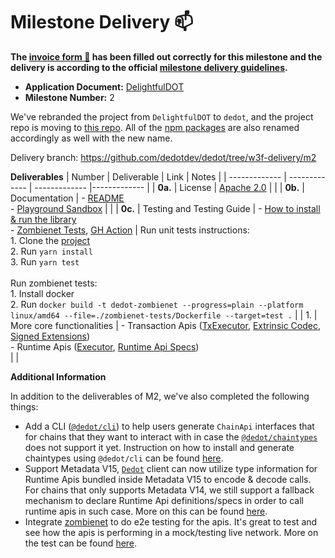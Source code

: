 # Milestone Delivery :mailbox:

**The [invoice form :pencil:](https://docs.google.com/forms/d/e/1FAIpQLSfmNYaoCgrxyhzgoKQ0ynQvnNRoTmgApz9NrMp-hd8mhIiO0A/viewform) has been filled out correctly for this milestone and the delivery is according to the official [milestone delivery guidelines](https://github.com/w3f/Grants-Program/blob/master/docs/Support%20Docs/milestone-deliverables-guidelines.md).**

* **Application Document:** [DelightfulDOT](https://github.com/w3f/Grants-Program/blob/master/applications/delightfuldot.md)
* **Milestone Number:** 2

We've rebranded the project from `DelightfulDOT` to `dedot`, and the project repo is moving to [this repo](https://github.com/dedotdev/dedot). All of the [npm packages](https://www.npmjs.com/search?q=dedot) are also renamed accordingly as well with the new name.

Delivery branch: https://github.com/dedotdev/dedot/tree/w3f-delivery/m2

**Deliverables**
| Number | Deliverable | Link | Notes |
| ------------- | ------------- | ------------- |------------- |
| **0a.** | License | [Apache 2.0](https://github.com/dedotdev/dedot/blob/w3f-delivery/m2/LICENSE) |  |
| **0b.** | Documentation | - [README](https://github.com/dedotdev/dedot/tree/w3f-delivery/m2) <br/> - [Playground Sandbox](https://codesandbox.io/p/devbox/trydedot-th96cm?file=%2Fmain.ts%3A24%2C26) |  |
| **0c.** | Testing and Testing Guide | - [How to install & run the library](https://github.com/dedotdev/dedot/tree/w3f-delivery/m2?tab=readme-ov-file#have-a-quick-taste) <br/> - [Zombienet Tests](https://github.com/dedotdev/dedot/tree/w3f-delivery/m2/zombienet-tests/src), [GH Action](https://github.com/dedotdev/dedot/actions/workflows/zombienet-tests.yml)  | Run unit tests instructions: <br/> 1. Clone the [project](https://github.com/dedotdev/dedot/tree/w3f-delivery/m2) <br/> 2. Run `yarn install` <br/> 3. Run `yarn test` <br/> <br/> Run zombienet tests: <br/> 1. Install docker <br/> 2. Run `docker build -t dedot-zombienet --progress=plain --platform linux/amd64 --file=./zombienet-tests/Dockerfile --target=test .` |
| 1. | More core functionalities | - Transaction Apis ([TxExecutor](https://github.com/dedotdev/dedot/blob/w3f-delivery/m2/packages/api/src/executor/TxExecutor.ts), [Extrinsic Codec](https://github.com/dedotdev/dedot/blob/w3f-delivery/m2/packages/codecs/src/codecs/extrinsic/Extrinsic.ts), [Signed Extensions](https://github.com/dedotdev/dedot/tree/w3f-delivery/m2/packages/api/src/extrinsic/extensions)) <br/> - Runtime Apis ([Executor](https://github.com/dedotdev/dedot/blob/w3f-delivery/m2/packages/api/src/executor/RuntimeApiExecutor.ts), [Runtime Api Specs](https://github.com/dedotdev/dedot/blob/w3f-delivery/m2/packages/specs/src/runtime/all.ts)) <br/> |  |

**Additional Information**

In addition to the deliverables of M2, we've also completed the following things:
- Add a CLI ([`@dedot/cli`](https://github.com/dedotdev/dedot/tree/w3f-delivery/m2/packages/cli)) to help users generate `ChainApi` interfaces that for chains that they want to interact with in case the [`@dedot/chaintypes`](https://github.com/dedotdev/dedot/blob/w3f-delivery/m2/packages/chaintypes/src/index.ts) does not support it yet. Instruction on how to install and generate chaintypes using `@dedot/cli` can be found [here](https://github.com/dedotdev/dedot/blob/w3f-delivery/m2/README.md#chain-types--apis).
- Support Metadata V15, [`Dedot`](https://github.com/dedotdev/dedot/blob/w3f-delivery/m2/packages/api/src/client/Dedot.ts) client can now utilize type information for Runtime Apis bundled inside Metadata V15 to encode & decode calls. For chains that only supports Metadata V14, we still support a fallback mechanism to declare Runtime Api definitions/specs in order to call runtime apis in such case. More on this can be found [here](https://github.com/dedotdev/dedot/blob/w3f-delivery/m2/README.md#runtime-apis).
- Integrate [zombienet](https://github.com/paritytech/zombienet) to do e2e testing for the apis. It's great to test and see how the apis is performing in a mock/testing live network. More on the test can be found [here](https://github.com/dedotdev/dedot/tree/w3f-delivery/m2/zombienet-tests/src).
